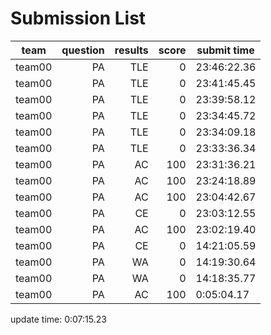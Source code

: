 # Submission List
team    | question  | results  | score | submit time
------|-----:|-----:| ----:|-----
team00 | PA | TLE | 0 | 23:46:22.36
team00 | PA | TLE | 0 | 23:41:45.45
team00 | PA | TLE | 0 | 23:39:58.12
team00 | PA | TLE | 0 | 23:34:45.72
team00 | PA | TLE | 0 | 23:34:09.18
team00 | PA | TLE | 0 | 23:33:36.34
team00 | PA | AC | 100 | 23:31:36.21
team00 | PA | AC | 100 | 23:24:18.89
team00 | PA | AC | 100 | 23:04:42.67
team00 | PA | CE | 0 | 23:03:12.55
team00 | PA | AC | 100 | 23:02:19.40
team00 | PA | CE | 0 | 14:21:05.59
team00 | PA | WA | 0 | 14:19:30.64
team00 | PA | WA | 0 | 14:18:35.77
team00 | PA | AC | 100 | 0:05:04.17


update time:  0:07:15.23 

